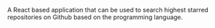 A React based application that can be used to search highest starred repositories on Github based on the programming language.
